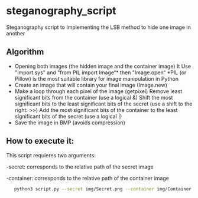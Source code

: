 # steganography_script
Steganography script to Implementing the LSB method to hide one image in another

## Algorithm
- Opening both images (the hidden image and the container image)
    It Use "import sys" and "from PIL import Image“* then "Image.open“
    *PIL (or Pillow) is the most suitable library for image manipulation in Python
- Create an image that will contain your final image (Image.new)
- Make a loop through each pixel of the image (getpixel)
     Remove least significant bits from the container (use a logical &)
     Shift the most significant bits to the least significant bits of the secret (use a
        shift to the right: >>)
     Add the most significant bits of the container to the least significant bits of the
        secret (use a logical |)
- Save the image in BMP (avoids compression)

## How to execute it:

This script requieres two arguments:

-secret: corresponds to the relative path of the secret image

-container: corresponds to the relative path of the container image

```bash
   python3 script.py --secret img/Secret.png --container img/Container.png 
```